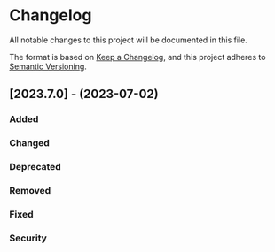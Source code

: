 # Changelog

All notable changes to this project will be documented in this file.

The format is based on [Keep a Changelog](https://keepachangelog.com/en/1.0.0/),
and this project adheres to [Semantic Versioning](https://semver.org/spec/v2.0.0.html).



## [2023.7.0] - (2023-07-02)

### Added

### Changed

### Deprecated

### Removed

### Fixed

### Security

